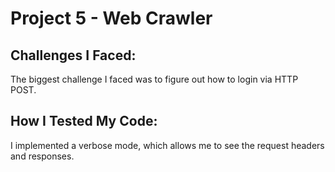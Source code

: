 # Project 5 - Web Crawler

## Challenges I Faced:
The biggest challenge I faced was to figure out how to login via HTTP POST.

## How I Tested My Code:
I implemented a verbose mode, which allows me to see the request headers and responses.